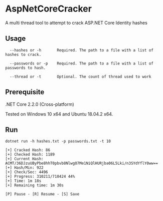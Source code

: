 # AspNetCoreCracker
A multi thread tool to attempt to crack ASP.NET Core Identity hashes

## Usage
```
  --hashes or -h       Required. The path to a file with a list of hashes to crack.

  --passwords or -p    Required. The path to a file with a list of passwords to hash.

  --thread or -t       Optional. The count of thread used to work
```

## Prerequisite
.NET Core 2.2.0 (Cross-platform)

Tested on Windows 10 x64 and Ubuntu 18.04.2 x64.

## Run
`dotnet run -h hashes.txt -p passwords.txt -t 10`

```
[+] Cracked Hash: 86
[+] Checked Hash: 1189
[+] Current Hash: ACMT/36DJzuUByPbe8hhT0pbvb8NlwgO7Me1NiQlHURjba06L5Lki/n3SYdYflY0ww==
[+] Hash/Min: 922
[+] Check/Sec: 4496
[+] Progress: 310211/710424 44%
[+] Time: 1m 18s
[+] Remaining time: 1m 30s

[P] Pause - [R] Resume - [S] Save
```
